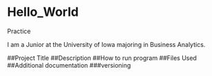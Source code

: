 # Hello_World
Practice


I am a Junior at the University of Iowa majoring in Business Analytics.

##Project Title
##Description
##How to run program
##Files Used
##Additional documentation
###versioning
